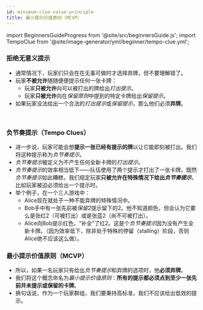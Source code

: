 ```yaml
---
id: minimum-clue-value-principle
title: 最小提示价值原则（MCVP）
---
```


import BeginnersGuideProgress from '@site/src/beginnersGuide.js';
import TempoClue from '@site/image-generator/yml/beginner/tempo-clue.yml';

<BeginnersGuideProgress id="minimum-clue-value-principle" />

### 拒绝无意义提示

- 通常情况下，玩家们只会在在无事可做时才选择弃牌，但不要理解错了。
- 玩家**不被允许**随随便便提示任何一张卡牌：
  - 玩家**只被允许**向可以被打出的牌给出*打出提示*。
  - 玩家**只被允许**向在*保留原则*中提到的特定卡牌给出*保留提示*。
- 如果玩家没法给出一个合法的*打出提示*或*保留提示*，那么他们必须**弃牌**。

<br />

### 负节奏提示（Tempo Clues）
- 进一步说，玩家可能会想**提示一张已经有提示的牌**以让它能即刻被打出。我们将这种提示称为*负节奏提示*。
- *负节奏提示*被定义为不产生任何全新卡牌的*打出提示*。
- *负节奏提示*的效率相当低下——队伍使用了两个提示才打出了一张卡牌。既然*负节奏提示*如此糟糕，我们规定玩家**只被允许在特殊情况下给出*负节奏提示***，比如玩家被迫必须给出一个提示时。
- 举个例子，在一个三人游戏中：
  - Alice现在就处于一种不能弃牌的特殊情况中。
  - Bob手中有一张先前被*保留2*提示留下的2。他不知道颜色，但会认为它要么是张红2（可被打出）或是张蓝2（尚不可被打出）。
  - Alice向Bob提示红色，“补全”了红2。这是个*负节奏提示*因为没有产生全新卡牌。（因为效率低下，除非处于特殊的停留（stalling）阶段，否则Alice绝不应该这么做）。

<TempoClue />

### 最小提示价值原则（MCVP）
- 所以，如果一名玩家只有给出*负节奏提示*和弃牌的选项时，他**必须弃牌**。
- 我们将这个概念命名为*最小提示价值原则*：**所有的提示都必须点到至少一张先前并未提示或保留的卡牌**。
- 换句话说，作为一个玩家群组，我们要秉持高标准，我们不应该给出低效的提示。
